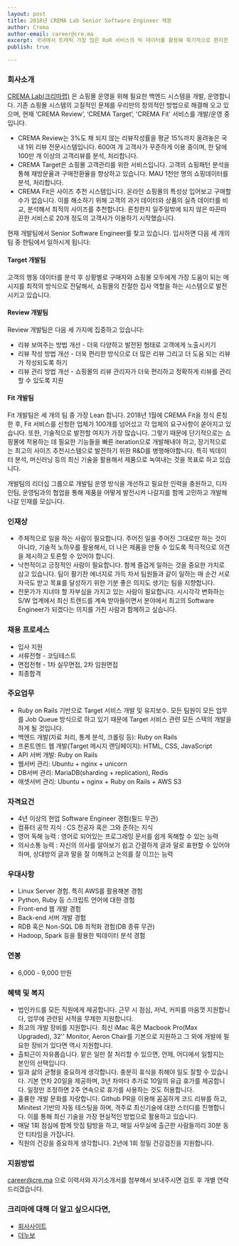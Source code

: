 ```yaml
---
layout: post
title: 2018년 CREMA Lab Senior Software Engineer 채용
author: Crema
author-email: career@cre.ma
excerpt: 국내에서 트래픽 가장 많은 RoR 서비스의 빅 데이터를 활용해 획기적으로 편리한 고객 관리 시스템을 만들고 싶으신 분. 국내 이커머스 생태계를 혁신하고 싶으신 분. CREMA Lab 개발팀에서 Senior Software Engineer를 모십니다.
publish: true

---
```


### 회사소개

[CREMA Lab(크리마랩)](http://www.cre.ma) 은 쇼핑몰 운영을 위해 필요한 백엔드 시스템을 개발, 운영합니다. 기존 쇼핑몰 시스템의 고질적인 문제를 우리만의 창의적인 방법으로 해결해 오고 있으며, 현재 ‘CREMA Review’, ‘CREMA Target’, 'CREMA Fit' 서비스를 개발/운영 중입니다.
- CREMA Review는 3%도 채 되지 않는 리뷰작성률을 평균 15%까지 올려놓은 국내 1위 리뷰 전문시스템입니다. 600여 개 고객사가 꾸준하게 이용 중이며, 한 달에 100만 개 이상의 고객리뷰를 분석, 처리합니다.
- CREMA Target은 쇼핑몰 고객관리를 위한 서비스입니다. 고객의 쇼핑패턴 분석을 통해 재방문율과 구매전환율을 향상하고 있습니다. MAU 1천만 명의 쇼핑데이터를 분석, 처리합니다.
- CREMA Fit은 사이즈 추천 시스템입니다. 온라인 쇼핑몰의 특성상 입어보고 구매할 수가 없습니다. 이를 해소하기 위해 고객의 과거 데이터와 상품의 실측 데이터를 비교, 분석해서 최적의 사이즈를 추천합니다. 론칭한지 일주일밖에 되지 않은 따끈따끈한 서비스로 20개 정도의 고객사가 이용하기 시작했습니다.

현재 개발팀에서 Senior Software Engineer를 찾고 있습니다. 입사하면 다음 세 개의 팀 중 한팀에서 일하시게 됩니다:

#### Target 개발팀
고객의 행동 데이터를 분석 후 상황별로 구매자와 쇼핑몰 모두에게 가장 도움이 되는 메시지를 최적의 방식으로 전달해서, 쇼핑몰의 친절한 집사 역할을 하는 시스템으로 발전시키고 있습니다.

#### Review 개발팀
Review 개발팀은 다음 세 가지에 집중하고 있습니다:
- 리뷰 보여주는 방법 개선 - 더욱 다양하고 발전된 형태로 고객에게 노출시키기
- 리뷰 작성 방법 개선 - 더욱 편리한 방식으로 더 많은 리뷰 그리고 더 도움 되는 리뷰가 작성되도록 하기
- 리뷰 관리 방법 개선 - 쇼핑몰의 리뷰 관리자가 더욱 편리하고 정확하게 리뷰를 관리할 수 있도록 지원

#### Fit 개발팀
Fit 개발팀은 세 개의 팀 중 가장 Lean 합니다. 2018년 1월에 CREMA Fit을 정식 론칭한 후, Fit 서비스를 신청한 업체가 100개를 넘어섰고 각 업체의 요구사항이 쏟아지고 있습니다. 또한, 기술적으로 발전할 여지가 가장 많습니다. 그렇기 때문에 단기적으로는 쇼핑몰에 적용하는 데 필요한 기능들을 빠른 iteration으로 개발해내야 하고, 장기적으로는 최고의 사이즈 추천시스템으로 발전하기 위한 R&D를 병행해야합니다. 특히 빅데이터 분석, 머신러닝 등의 최신 기술을 활용해서 제품으로 녹여내는 것을 목표로 하고 있습니다.

개발팀의 리더십 그룹으로 개발팀 운영 방식을 개선하고 필요한 인력을 충원하고, 디자인팀, 운영팀과의 협업을 통해 제품을 어떻게 발전시켜 나갈지를 함께 고민하고 개발해 나갈 인재를 모십니다.

### 인재상
- 주체적으로 일을 하는 사람이 필요합니다. 주어진 일을 주어진 그대로만 하는 것이 아니라, 기술적 노하우를 활용해서, 더 나은 제품을 만들 수 있도록 적극적으로 의견을 제시하고 토론할 수 있어야 합니다.
- 낙천적이고 긍정적인 사람이 필요합니다. 함께 즐겁게 일하는 것을 중요한 가치로 삼고 있습니다. 팀이 활기찬 에너지로 가득 차서 팀원들과 같이 일하는 매 순간 서로 자극도 받고 목표를 달성하기 위한 기분 좋은 의지도 생기는 팀을 지향합니다.
- 전문가가 지녀야 할 자부심을 가지고 있는 사람이 필요합니다. 시시각각 변화하는 S/W 업계에서 최신 트렌드를 계속 받아들이면서 분야에서 최고의 Software Engineer가 되겠다는 의지를 가진 사람과 함께하고 싶습니다.

### 채용 프로세스
- 입사 지원
- 서류전형 - 코딩테스트
- 면접전형 - 1차 실무면접, 2차 임원면접
- 최종합격

### 주요업무
- Ruby on Rails 기반으로 Target 서비스 개발 및 유지보수. 모든 팀원이 모든 업무를 Job Queue 방식으로 하고 있기 때문에 Target 서비스 관련 모든 스택의 개발을 하게 될 것입니다.
- 백엔드 개발(자료 처리, 통계 분석, 크롤링 등): Ruby on Rails
- 프론트엔드 웹 개발(Target 메시지 랜딩페이지): HTML, CSS, JavaScript
- API 서버 개발: Ruby on Rails
- 웹서버 관리: Ubuntu + nginx + unicorn
- DB서버 관리: MariaDB(sharding + replication), Redis
- 애셋서버 관리: Ubuntu + nginx + Ruby on Rails + AWS S3

### 자격요건
- 4년 이상의 현업 Software Engineer 경험(필드 무관)
- 컴퓨터 공학 지식 : CS 전공자 혹은 그와 준하는 지식
- 영어 독해 능력 : 영어로 되어있는 프로그래밍 문서를 쉽게 독해할 수 있는 능력
- 의사소통 능력 : 자신의 의사를 알아보기 쉽고 간결하게 글과 말로 표현할 수 있어야 하며, 상대방의 글과 말을 잘 이해하고 논의를 잘 이끄는 능력

### 우대사항
- Linux Server 경험. 특히 AWS를 활용해본 경험
- Python, Ruby 등 스크립트 언어에 대한 경험
- Front-end 웹 개발 경험
- Back-end 서버 개발 경험
- RDB 혹은 Non-SQL DB 최적화 경험(DB 종류 무관)
- Hadoop, Spark 등을 활용한 빅데이터 분석 경험

### 연봉
- 6,000 - 9,000 만원

### 혜택 및 복지
- 법인카드를 모든 직원에게 제공합니다. 근무 시 점심, 저녁, 커피를 마음껏 지원합니다, 업무에 관련된 서적을 무제한 지원합니다.
- 최고의 개발 장비를 지원합니다. 최신 iMac 혹은 Macbook Pro(Max Upgraded), 32'' Monitor, Aeron Chair를 기본으로 지원하고 그 외에 개발에 필요한 장비가 있다면 역시 지원합니다.
- 출퇴근이 자유롭습니다. 맡은 일만 잘 처리할 수 있으면, 언제, 어디에서 일할지는 본인의 선택입니다.
- 일과 삶의 균형을 중요하게 생각합니다. 충분히 휴식을 취해야 일도 잘할 수 있습니다. 기본 연차 20일을 제공하며, 3년 차마다 추가로 10일의 유급 휴가를 제공합니다. 일정만 조정하면 2주 연속으로 휴가를 사용하는 것도 허용합니다.
- 훌륭한 개발 문화를 자랑합니다. Github PR을 이용해 꼼꼼하게 코드 리뷰를 하고, Minitest 기반의 자동 테스팅을 하며, 격주로 최신기술에 대한 스터디를 진행합니다. 이를 통해 최신 기술을 가장 현실적인 방법으로 활용하고 있습니다.
- 매달 1회 점심에 함께 맛집 탐방을 하고, 매일 사무실에 출근한 사람들끼리 30분 동안 티타임을 가집니다.
- 직원의 건강을 중요하게 생각합니다. 2년에 1회 정밀 건강검진을 지원합니다.

### 지원방법
career@cre.ma 으로 이력서와 자기소개서를 첨부해서 보내주시면 검토 후 개별 연락드리겠습니다.

### 크리마에 대해 더 알고 싶으시다면,

- [회사사이트](http://www.cre.ma)
- [더누보](http://the-nuvo.com)
